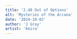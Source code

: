```yaml
---
title: '2.48 Out of Options'
alt: 'Mysteries of the Arcana'
date: '2024-10-03'
author: 'J Gray'
artist: 'Keira'
---
```

